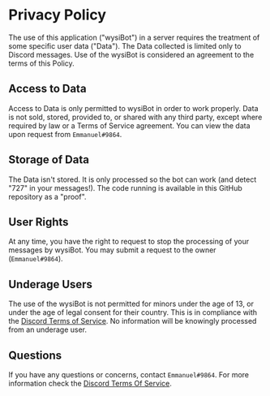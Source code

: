 # Privacy Policy

The use of this application ("wysiBot") in a server requires the treatment of some specific user data ("Data"). The Data collected is limited only to Discord messages. Use of the wysiBot is considered an agreement to the terms of this Policy. 

## Access to Data

Access to Data is only permitted to wysiBot in order to work properly. Data is not sold, stored, provided to, or shared with any third party, except where required by law or a Terms of Service agreement. You can view the data upon request from `Emmanuel#9864`.

## Storage of Data

The Data isn't stored. It is only processed so the bot can work (and detect "727" in your messages!). The code running is available in this GitHub repository as a "proof".

## User Rights

At any time, you have the right to request to stop the processing of your messages by wysiBot. You may submit a request to the owner (`Emmanuel#9864`).

## Underage Users

The use of the wysiBot is not permitted for minors under the age of 13, or under the age of legal consent for their country. This is in compliance with the [Discord Terms of Service](https://discord.com/terms). No information will be knowingly processed from an underage user.

## Questions

If you have any questions or concerns, contact `Emmanuel#9864`. For more information check the [Discord Terms Of Service](https://discord.com/terms).
